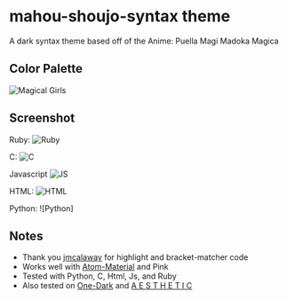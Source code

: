 # mahou-shoujo-syntax theme

A dark syntax theme based off of the Anime: Puella Magi Madoka Magica

## Color Palette

![Magical Girls]()

## Screenshot

Ruby:
![Ruby]()

C:
![C]()

Javascript
![JS]()

HTML:
![HTML]()

Python:
![Python]

## Notes
- Thank you [jmcalaway](https://github.com/jmcalaway) for highlight and bracket-matcher code
- Works well with [Atom-Material](https://atom.io/themes/atom-material-ui) and Pink
- Tested with Python, C, Html, Js, and Ruby
- Also tested on [One-Dark](https://atom.io/themes/one-dark-ui) and [A E S T H E T I C](https://atom.io/themes/aesthetic-ui)
